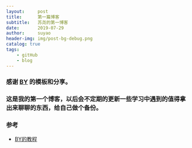 ```yaml
---
layout:     post
title:      第一篇博客
subtitle:   苏尧的第一博客
date:       2019-07-29
author:     suyao
header-img: img/post-bg-debug.png
catalog: true
tags:
    - gitHub
    - blog
---
```


### 感谢 [BY](https://qiubaiying.github.io) 的模板和分享。

### 这是我的第一个博客，以后会不定期的更新一些学习中遇到的值得拿出来聊聊的东西，给自己做个备份。


### 参考

- [BY的教程](https://www.jianshu.com/p/e68fba58f75c)
